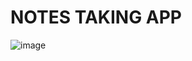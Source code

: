 # NOTES TAKING APP

![image](https://user-images.githubusercontent.com/89409389/180642317-e2c8c03e-07a9-4dc2-839b-d18235790a54.png)
